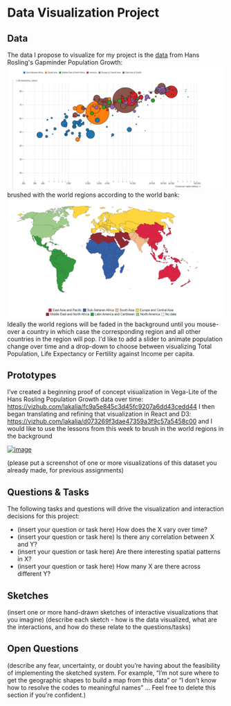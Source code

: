 # Data Visualization Project

## Data

The data I propose to visualize for my project is the [data](https://gist.github.com/lakalia/ca6cc81792b9d357a20cf2f9fd4c7924) from Hans Rosling's Gapminder Population Growth: 
![Hans_Rosling_visualization](Hans_Rosling_visualization.gif) 
brushed with the world regions according to the world bank:
![world-regions-according-to-the-world-bank](world-regions-according-to-the-world-bank.gif)
Ideally the world regions will be faded in the background until you mouse-over a country in which case the corresponding region and all other countries in the region will pop. 
I'd like to add a slider to animate population change over time and a drop-down to choose between visualizing Total Population, Life Expectancy or Fertility against Income per capita.



## Prototypes

I’ve created a beginning proof of concept visualization in Vega-Lite of the Hans Rosling Population Growth data over time:
https://vizhub.com/lakalia/fc9a5e845c3d45fc9207a6dd43cedd44
I then began translating and refining that visualization in React and D3:
https://vizhub.com/lakalia/d073269f3dae47359a3f9c57a5458c00
and I would like to use the lessons from this week to brush in the world regions in the background

[![image](https://user-images.githubusercontent.com/68416/65240758-9ef6c980-daff-11e9-9ffa-e35fc62683d2.png)](https://beta.vizhub.com/curran/eab039ad1765433cb51aad167d9deae4)

(please put a screenshot of one or more visualizations of this dataset you already made, for previous assignments)

## Questions & Tasks

The following tasks and questions will drive the visualization and interaction decisions for this project:

 * (insert your question or task here) How does the X vary over time?
 * (insert your question or task here) Is there any correlation between X and Y?
 * (insert your question or task here) Are there interesting spatial patterns in X?
 * (insert your question or task here) How many X are there across different Y?

## Sketches

(insert one or more hand-drawn sketches of interactive visualizations that you imagine)
(describe each sketch - how is the data visualized, what are the interactions, and how do these relate to the questions/tasks)

## Open Questions

(describe any fear, uncertainty, or doubt you’re having about the feasibility of implementing the sketched system. For example, “I’m not sure where to get the geographic shapes to build a map from this data” or “I don’t know how to resolve the codes to meaningful names” … Feel free to delete this section if you’re confident.)
